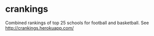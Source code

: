 crankings
=========

Combined rankings of top 25 schools for football and basketball.
See http://crankings.herokuapp.com/

